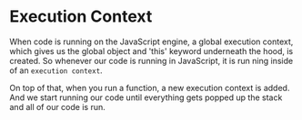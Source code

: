 # Execution Context

When code is running on the JavaScript engine, a global execution context,
which gives us the global object and 'this' keyword underneath the hood, is created.
So whenever our code is running in JavaScript, it is run ning inside of an `execution context`.

On top of that, when you run a function, a new execution context is added.
And we start running our code until everything gets popped up the stack and all of our code is run.
